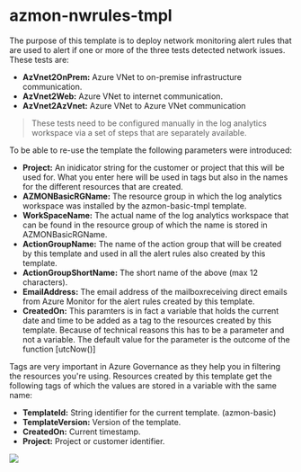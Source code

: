 # azmon-nwrules-tmpl

The purpose of this template is to deploy network monitoring alert rules that are used to alert if one or more of the three tests detected network issues. These tests are:

- **AzVnet2OnPrem:** Azure VNet to on-premise infrastructure communication.
- **AzVnet2Web:** Azure VNet to internet communication.
- **AzVnet2AzVnet:** Azure VNet to Azure VNet communication

> These tests need to be configured manually in the log analytics workspace via a set of steps that are separately available.

To be able to re-use the template the following parameters were introduced:

- **Project:** An inidicator string for the customer or project that this will be used for. What you enter here will be used in tags but also in the names for the different resources that are created.
- **AZMONBasicRGName:** The resource group in which the log analytics workspace was installed by the azmon-basic-tmpl template.
- **WorkSpaceName:** The actual name of the log analytics workspace that can be found in the resource group of which the name is stored in AZMONBasicRGName.
- **ActionGroupName:** The name of the action group that will be created by this template and used in all the alert rules also created by this template.
- **ActionGroupShortName:** The short name of the above (max 12 characters).
- **EmailAddress:** The email address of the mailboxreceiving direct emails from Azure Monitor for the alert rules created by this template.
- **CreatedOn:** This paramters is in fact a variable that holds the current date and time to be added as a tag to the resources created by this template. Because of technical reasons this has to be a parameter and not a variable. The default value for the parameter is the outcome of the function [utcNow()]

Tags are very important in Azure Governance as they help you in filtering the resources you're using. Resources created by this template get the following tags of which the values are stored in a variable with the same name:

- **TemplateId:** String identifier for the current template. (azmon-basic)
- **TemplateVersion:** Version of the template.
- **CreatedOn:** Current timestamp.
- **Project:** Project or customer identifier.

<a href="https://portal.azure.com/#create/Microsoft.Template/uri/https%3A%2F%2Fraw.githubusercontent.com%2Fmydur%2FARMtemplates%2Fmaster%2Fazmon-nwrules-tmpl%2F%5Fworking%2Ftemplate.json" target="_blank">
<img src="http://azuredeploy.net/deploybutton.png"/>
</a><br />
